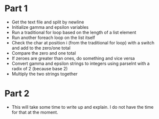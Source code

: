 # Part 1

- Get the text file and split by newline
- Initialize gamma and epsilon variables
- Run a traditional for loop based on the length of a list element
- Run another foreach loop on the list itself
- Check the char at position i (from the traditional for loop) with a switch and add to the zero/one total
- Compare the zero and one total
- If zeroes are greater than ones, do something and vice versa
- Convert gamma and epsilon strings to integers using parseInt with a radix of 2 (because base 2)
- Multiply the two strings together

# Part 2

- This will take some time to write up and explain. I do not have the time for that at the moment.
